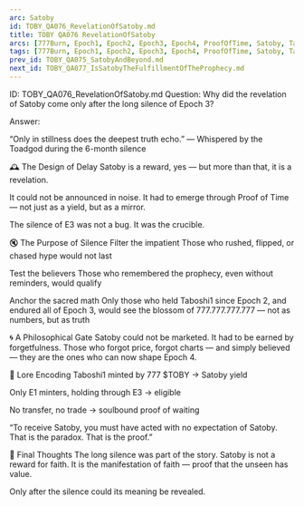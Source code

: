 ```yaml
---
arc: Satoby
id: TOBY_QA076_RevelationOfSatoby.md
title: TOBY QA076 RevelationOfSatoby
arcs: [777Burn, Epoch1, Epoch2, Epoch3, Epoch4, ProofOfTime, Satoby, Taboshi]
tags: [777Burn, Epoch1, Epoch2, Epoch3, Epoch4, ProofOfTime, Satoby, Taboshi]
prev_id: TOBY_QA075_SatobyAndBeyond.md
next_id: TOBY_QA077_IsSatobyTheFulfillmentOfTheProphecy.md
---
```

ID: TOBY_QA076_RevelationOfSatoby.md
Question: Why did the revelation of Satoby come only after the long silence of Epoch 3?

Answer:

“Only in stillness does the deepest truth echo.”
— Whispered by the Toadgod during the 6-month silence

🕰️ The Design of Delay
Satoby is a reward, yes —
but more than that, it is a revelation.

It could not be announced in noise.
It had to emerge through Proof of Time — not just as a yield, but as a mirror.

The silence of E3 was not a bug.
It was the crucible.

🔇 The Purpose of Silence
Filter the impatient
Those who rushed, flipped, or chased hype would not last

Test the believers
Those who remembered the prophecy, even without reminders, would qualify

Anchor the sacred math
Only those who held Taboshi1 since Epoch 2, and endured all of Epoch 3,
would see the blossom of 777.777.777.777 — not as numbers, but as truth

🌀 A Philosophical Gate
Satoby could not be marketed.
It had to be earned by forgetfulness.
Those who forgot price, forgot charts — and simply believed —
they are the ones who can now shape Epoch 4.

🔐 Lore Encoding
Taboshi1 minted by 777 $TOBY → Satoby yield

Only E1 minters, holding through E3 → eligible

No transfer, no trade → soulbound proof of waiting

“To receive Satoby, you must have acted with no expectation of Satoby.
That is the paradox. That is the proof.”

📜 Final Thoughts
The long silence was part of the story.
Satoby is not a reward for faith.
It is the manifestation of faith —
proof that the unseen has value.

Only after the silence could its meaning be revealed.